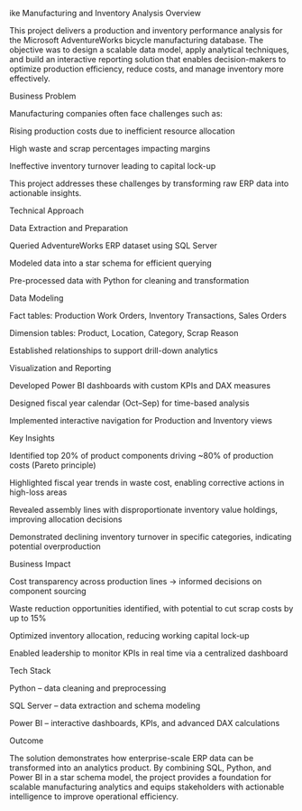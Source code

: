 ike Manufacturing and Inventory Analysis
Overview

This project delivers a production and inventory performance analysis for the Microsoft AdventureWorks bicycle manufacturing database. The objective was to design a scalable data model, apply analytical techniques, and build an interactive reporting solution that enables decision-makers to optimize production efficiency, reduce costs, and manage inventory more effectively.

Business Problem

Manufacturing companies often face challenges such as:

Rising production costs due to inefficient resource allocation

High waste and scrap percentages impacting margins

Ineffective inventory turnover leading to capital lock-up

This project addresses these challenges by transforming raw ERP data into actionable insights.

Technical Approach

Data Extraction and Preparation

Queried AdventureWorks ERP dataset using SQL Server

Modeled data into a star schema for efficient querying

Pre-processed data with Python for cleaning and transformation

Data Modeling

Fact tables: Production Work Orders, Inventory Transactions, Sales Orders

Dimension tables: Product, Location, Category, Scrap Reason

Established relationships to support drill-down analytics

Visualization and Reporting

Developed Power BI dashboards with custom KPIs and DAX measures

Designed fiscal year calendar (Oct–Sep) for time-based analysis

Implemented interactive navigation for Production and Inventory views

Key Insights

Identified top 20% of product components driving ~80% of production costs (Pareto principle)

Highlighted fiscal year trends in waste cost, enabling corrective actions in high-loss areas

Revealed assembly lines with disproportionate inventory value holdings, improving allocation decisions

Demonstrated declining inventory turnover in specific categories, indicating potential overproduction

Business Impact

Cost transparency across production lines → informed decisions on component sourcing

Waste reduction opportunities identified, with potential to cut scrap costs by up to 15%

Optimized inventory allocation, reducing working capital lock-up

Enabled leadership to monitor KPIs in real time via a centralized dashboard

Tech Stack

Python – data cleaning and preprocessing

SQL Server – data extraction and schema modeling

Power BI – interactive dashboards, KPIs, and advanced DAX calculations

Outcome

The solution demonstrates how enterprise-scale ERP data can be transformed into an analytics product. By combining SQL, Python, and Power BI in a star schema model, the project provides a foundation for scalable manufacturing analytics and equips stakeholders with actionable intelligence to improve operational efficiency.
